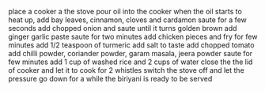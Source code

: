 place a cooker a the stove 
pour oil into the cooker
when the oil starts to heat up, add bay leaves, cinnamon, cloves and cardamon
saute for a few seconds
add chopped onion and saute until it turns golden brown
add ginger garlic paste
saute for two minutes
add chicken pieces and fry for few minutes
add 1/2 teaspoon of turmeric
add salt to taste
add chopped tomato
add chilli powder, coriander powder, garam masala, jeera powder
saute for few minutes 
add 1 cup of washed rice and 2 cups of water
close the the lid of cooker and let it to cook for 2 whistles
switch the stove off and let the pressure go down for a while
the biriyani is ready to be served
  




